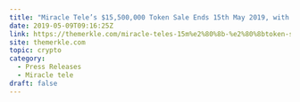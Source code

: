 ```yaml
---
title: "Miracle Tele’s $15,500,000​ ​Token Sale Ends 15th May 2019, with Exchange Listings to Follow"
date: 2019-05-09T09:16:25Z
link: https://themerkle.com/miracle-teles-15m%e2%80%8b-%e2%80%8btoken-sale-ends-15th-may-2019-with-exchange-listings-to-follow/?utm_medium=RSS&utm_source=hune
site: themerkle.com
topic: crypto
category:
  - Press Releases
  - Miracle tele
draft: false
---
```

